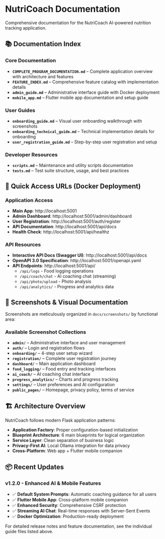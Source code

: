 # NutriCoach Documentation

Comprehensive documentation for the NutriCoach AI-powered nutrition tracking application.

## 📚 Documentation Index

### Core Documentation
- **`COMPLETE_PROGRAM_DOCUMENTATION.md`** – Complete application overview with architecture and features
- **`FEATURE_INDEX.md`** – Comprehensive feature catalog with implementation details
- **`admin_guide.md`** – Administrative interface guide with Docker deployment
- **`mobile_app.md`** – Flutter mobile app documentation and setup guide

### User Guides  
- **`onboarding_guide.md`** – Visual user onboarding walkthrough with screenshots
- **`onboarding_technical_guide.md`** – Technical implementation details for onboarding
- **`user_registration_guide.md`** – Step-by-step user registration and setup

### Developer Resources
- **`scripts.md`** – Maintenance and utility scripts documentation
- **`tests.md`** – Test suite structure, usage, and best practices

## 🚀 Quick Access URLs (Docker Deployment)

### Application Access
- **Main App**: http://localhost:5001
- **Admin Dashboard**: http://localhost:5001/admin/dashboard
- **User Registration**: http://localhost:5001/auth/register
- **API Documentation**: http://localhost:5001/api/docs
- **Health Check**: http://localhost:5001/api/healthz

### API Resources
- **Interactive API Docs (Swagger UI)**: http://localhost:5001/api/docs
- **OpenAPI 3.0 Specification**: http://localhost:5001/openapi.yaml
- **API Endpoints**: http://localhost:5001/api/
  - `/api/logs` - Food logging operations
  - `/api/coach/chat` - AI coaching chat (streaming)
  - `/api/photo/upload` - Photo analysis
  - `/api/analytics/` - Progress and analytics data

## 📁 Screenshots & Visual Documentation

Screenshots are meticulously organized in `docs/screenshots/` by functional area:

### Available Screenshot Collections
- **`admin/`** – Administrative interface and user management
- **`auth/`** – Login and registration flows  
- **`onboarding/`** – 4-step user setup wizard
- **`registration/`** – Complete user registration journey
- **`dashboard/`** – Main application dashboard
- **`food_logging/`** – Food entry and tracking interfaces
- **`ai_coach/`** – AI coaching chat interface
- **`progress_analytics/`** – Charts and progress tracking
- **`settings/`** – User preferences and AI configuration
- **`public_pages/`** – Homepage, privacy policy, terms of service

## 🏗 Architecture Overview

NutriCoach follows modern Flask application patterns:

- **Application Factory**: Proper configuration-based initialization
- **Blueprint Architecture**: 6 main blueprints for logical organization
- **Service Layer**: Clean separation of business logic
- **Privacy-First AI**: Local Ollama integration for data privacy
- **Cross-Platform**: Web app + Flutter mobile companion

## 📦 Recent Updates

### v1.2.0 - Enhanced AI & Mobile Features
- ✅ **Default System Prompts**: Automatic coaching guidance for all users
- ✅ **Flutter Mobile App**: Cross-platform mobile companion
- ✅ **Enhanced Security**: Comprehensive CSRF protection
- ✅ **Streaming AI Chat**: Real-time responses with Server-Sent Events
- ✅ **Docker Optimization**: Production-ready deployment

For detailed release notes and feature documentation, see the individual guide files listed above.